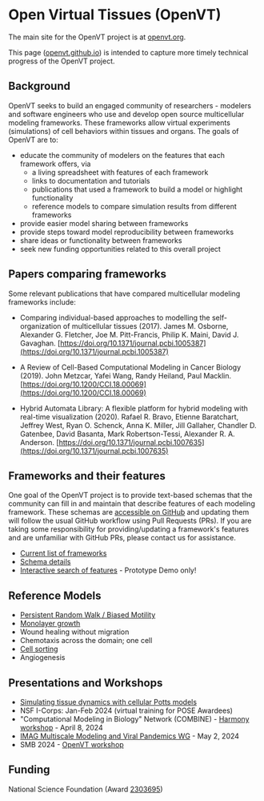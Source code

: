 # Open Virtual Tissues (OpenVT)

The main site for the OpenVT project is at [openvt.org](https://openvt.org).

This page ([openvt.github.io](https://openvt.github.io)) is intended to capture more timely technical progress of the OpenVT project.

## Background

OpenVT seeks to build an engaged community of researchers - modelers and software engineers who use and develop open source multicellular modeling frameworks. These frameworks allow virtual experiments (simulations) of cell behaviors within tissues and organs. The goals of OpenVT are to:

* educate the community of modelers on the features that each framework offers, via
  - a living spreadsheet with features of each framework
  - links to documentation and tutorials
  - publications that used a framework to build a model or highlight functionality
  - reference models to compare simulation results from different frameworks
* provide easier model sharing between frameworks
* provide steps toward model reproducibility between frameworks
* share ideas or functionality between frameworks
* seek new funding opportunities related to this overall project

## Papers comparing frameworks

Some relevant publications that have compared multicellular modeling frameworks include: 

* Comparing individual-based approaches to modelling the self-organization of multicellular tissues (2017).
    James M. Osborne, Alexander G. Fletcher, Joe M. Pitt-Francis, Philip K. Maini, David J. Gavaghan. [https://doi.org/10.1371/journal.pcbi.1005387](https://doi.org/10.1371/journal.pcbi.1005387)
  
* A Review of Cell-Based Computational Modeling in Cancer Biology (2019).
    John Metzcar, Yafei Wang, Randy Heiland, Paul Macklin. [https://doi.org/10.1200/CCI.18.00069](https://doi.org/10.1200/CCI.18.00069)

* Hybrid Automata Library: A flexible platform for hybrid modeling with real-time visualization (2020).
Rafael R. Bravo, Etienne Baratchart, Jeffrey West, Ryan O. Schenck, Anna K. Miller, Jill Gallaher, Chandler D. Gatenbee, David Basanta, Mark Robertson-Tessi, Alexander R. A. Anderson. [https://doi.org/10.1371/journal.pcbi.1007635](https://doi.org/10.1371/journal.pcbi.1007635)

## Frameworks and their features

One goal of the OpenVT project is to provide text-based schemas that the community can fill in
and maintain that describe features of each modeling framework. These schemas are
[accessible on GitHub](https://github.com/OpenVT/OpenVTschema/tree/main/simulator_schemas) and updating them will follow the usual GitHub workflow 
using Pull Requests (PRs). If you are taking some responsibility for providing/updating a framework's
features and are unfamiliar with GitHub PRs, please contact us for assistance. 

* [Current list of frameworks](https://openvt.github.io/OpenVTschema/instances_table.html)
* [Schema details](https://openvt.github.io/OpenVTschema/index.html)
* [Interactive search of features](https://openvt.github.io/OpenVTschema/search.html) - Prototype Demo only!

## Reference Models

* [Persistent Random Walk / Biased Motility](./ref_models/biased_motility/biased_motility.md)
* [Monolayer growth](./ref_models/monolayer/monolayer.md)
* Wound healing without migration
* Chemotaxis across the domain; one cell
* [Cell sorting](./ref_models/cellsort/cellsort.md)
* Angiogenesis

## Presentations and Workshops

* [Simulating tissue dynamics with cellular Potts models](https://www.lorentzcenter.nl/simulating-tissue-dynamics-with-cellular-potts-models.html)
* NSF I-Corps: Jan-Feb 2024 (virtual training for POSE Awardees)
* "Computational Modeling in Biology" Network (COMBINE) - [Harmony workshop](https://co.mbine.org/author/harmony-2024/) - April 8, 2024
* [IMAG Multiscale Modeling and Viral Pandemics WG](https://github.com/OpenVT/OpenVT-Edu/blob/main/slides/OpenVT-IMAG-WG-May2-2024.pdf) - May 2, 2024
* SMB 2024 - [OpenVT workshop](https://smb2024.org/workshop.asp)
  
## Funding

National Science Foundation (Award [2303695](https://www.nsf.gov/awardsearch/showAward?AWD_ID=2303695))
